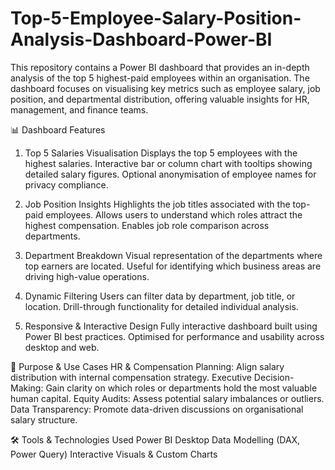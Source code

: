 # Top-5-Employee-Salary-Position-Analysis-Dashboard-Power-BI
This repository contains a Power BI dashboard that provides an in-depth analysis of the top 5 highest-paid employees within an organisation. The dashboard focuses on visualising key metrics such as employee salary, job position, and departmental distribution, offering valuable insights for HR, management, and finance teams.

📊 Dashboard Features
1. Top 5 Salaries Visualisation
Displays the top 5 employees with the highest salaries.
Interactive bar or column chart with tooltips showing detailed salary figures.
Optional anonymisation of employee names for privacy compliance.

2. Job Position Insights
Highlights the job titles associated with the top-paid employees.
Allows users to understand which roles attract the highest compensation.
Enables job role comparison across departments.

3. Department Breakdown
Visual representation of the departments where top earners are located.
Useful for identifying which business areas are driving high-value operations.

4. Dynamic Filtering
Users can filter data by department, job title, or location.
Drill-through functionality for detailed individual analysis.

5. Responsive & Interactive Design
Fully interactive dashboard built using Power BI best practices.
Optimised for performance and usability across desktop and web.


🎯 Purpose & Use Cases
HR & Compensation Planning: Align salary distribution with internal compensation strategy.
Executive Decision-Making: Gain clarity on which roles or departments hold the most valuable human capital.
Equity Audits: Assess potential salary imbalances or outliers.
Data Transparency: Promote data-driven discussions on organisational salary structure.


🛠️ Tools & Technologies Used
Power BI Desktop
Data Modelling (DAX, Power Query)
Interactive Visuals & Custom Charts


